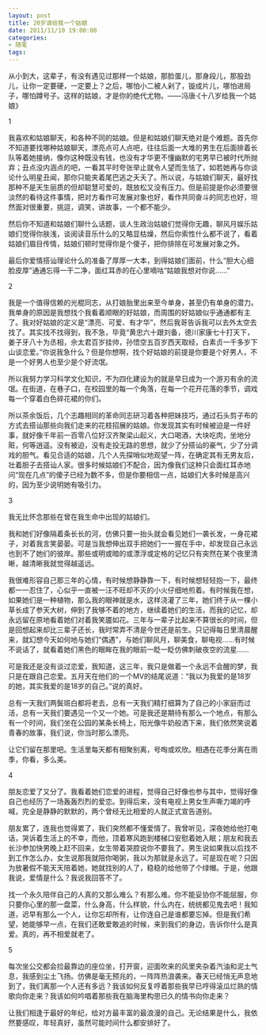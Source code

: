 ```yaml
---
layout: post
title: 20岁请给我一个姑娘
date: 2011/11/10 19:00:00
categories: 
- 随笔
tags: 
---
```


从小到大，这辈子，有没有遇见过那样一个姑娘，那脸蛋儿，那身段儿，那股劲儿，让你一定要硬，一定要上？之后，哪怕小二被人剁了，镟成片儿，哪怕进局子，哪怕蹲号子。这样的姑娘，才是你的绝代尤物。——冯唐·《十八岁给我一个姑娘》 

1 

我喜欢和姑娘聊天，和各种不同的姑娘。但是和姑娘们聊天绝对是个难题。首先你不知道要找哪种姑娘聊天，漂亮点可人点吧，往往后面一大堆的男生在后面排着长队等着她接纳，像你这种既没有钱，也没有才华更不懂幽默的宅男早已被时代所抛弃；丑点没内涵点的吧，一看其平时夸张举止就令人望而生怯了，如若她再与你谈论什么明星丑闻，那你只能夹着尾巴逃之夭夭了。所以说，与姑娘们聊天，最好找那种不是天生丽质的但却聪慧可爱的，既放松又没有压力。但是前提是你必须要很淡然的看待这件事情，把对方看作可发展对象也好，看作共同奋斗的同志也好，坦然面对很重要，挑逗，调笑，讲故事，一个都不能少。 

然后你不知道和姑娘们聊什么话题，谈人生政治姑娘们觉得你无趣，聊风月娱乐姑娘们觉得你肤浅，谈阅读音乐什么的又略显枯燥，然后你索性什么都不说了，看着姑娘们眉目传情，姑娘们顿时觉得你是个傻子，把你排除在可发展对象之外。 

最后你爱情搭讪理论什么的准备了厚厚一大本，到得姑娘们面前，什么“胆大心细脸皮厚”通通忘得一干二净，面红耳赤的在心里嘀咕“姑娘我想对你说……” 

2 

我是一个值得信赖的光棍同志，从打娘胎里出来至今单身，甚至仍有单身的潜力。我单身的原因是我想找个我看着顺眼的好姑娘，而周围的好姑娘似乎通通都有主了。我对好姑娘的定义是“漂亮、可爱、有才华”，然后我哥告诉我可以去外太空去找了。其实找不找得到，我不急，毕竟“黄忠六十跟刘备，德川家康七十打天下，姜子牙八十为丞相，佘太君百岁挂帅，孙悟空五百岁西天取经，白素贞一千多岁下山谈恋爱。”你说我急什么？但是你想啊，找个好姑娘的前提是你要是个好男人，不是一个好男人也至少是个好流氓。 

所以我努力学习科学文化知识，不为四化建设为的就是早日成为一个游刃有余的流氓。在街道，在巷子口，在校园里的每一个角落，在每一个花开花落的季节，调戏每一个穿着白色碎花裙的你们。 

所以茶余饭后，几个志趣相同的革命同志研习着各种把妹技巧，通过石头剪子布的方式去搭讪那些向我们走来的花枝招展的姑娘。你发现其实有时候被迫是一件好事，就好像千年前一百零八位好汉齐聚梁山起义，大口喝酒，大块吃肉，坐地分赃，何等逍遥。没有被迫，没有走投无路的思想，就少了分搭讪的豪气，少了分调戏的胆气。看见合适的姑娘，几个人先探哨似地观望一阵，在确定其有无男友后，壮着胆子去搭讪人家。很多时候姑娘们不配合，因为像我们这种只会面红耳赤地问“现在几点”的傻子已经为数不多，但是你要相信一点，姑娘们大多时候是高兴的，因为至少说明她有吸引力。 

3 

我无比怀念那些在曾在我生命中出现的姑娘们。 

我和她们好像隔着条长长的河，仿佛只要一抬头就会看见她们一袭长发，一身花裙子，对着我言笑晏晏。可是当我想伸出双手把她们一一握在手中，却发现自己永远也到不了她们的彼岸。那些或明或暗的或漂浮或定格的记忆只有突然在某个夜里清晰，越清晰我就觉得越遥远。 

我很难形容自己那三年的心情，有时候想静静靠一下，有时候想轻轻抱一下，最终都一一忍住了，心似乎一直被一汪不旺却不灭的小火仔细地煎着。有时候我在想，如果她们是一种植物，那么我的眼神就是水，这样浇灌了三年，她们终于从一棵小草长成了参天大树，伸到了我够不着的地方，继续着她们的生活，而我的记忆，却永远留在原地看着她们对着我笑靥如花。三年与一辈子比起来不算很长的时间，但是回想起来却比三辈子还长，我时常弄不清是今世还是前生。只记得每日里清晨醒来，就幻想今天如何地与她们“偶遇”，与她们聊风月，聊美食，聊电视……有时候不说话了，就看着她们黑色的眼眸在我的眼前一眨一眨仿佛刺破夜空的流星…… 

可是我还是没有谈过恋爱，我知道，这三年，我只是做着一个永远不会醒的梦，我只是在跟自己恋爱。五月天在他们的一个MV的结尾说道：“我以为我爱的是18岁的她，其实我爱的是18岁的自己。”说的真好。 

总有一天我们两鬓斑白都将老去，总有一天我们精打细算为了自己的小家庭而过活，总有一天我们要遇见一个又一个她。可是我还是期待有那么一个地点，有那么有一个时间，我们坐在公园的某条长椅上，阳光像牛奶般洒下来，我们依然笑说着青春的故事，我们说，你当时那么漂亮。 

让它们留在那里吧。生活里每天都有相聚别离，号啕或欢欣。相遇在花季分离在雨季，你看，多么美。 

4 

朋友恋爱了又分了。我看着她们恋爱的进程，觉得自己好像也参与其中，觉得好像自己也经历了一场轰轰烈烈的爱恋。到得后来，没有电视上男女生声嘶力竭的呼喊，完全是静静的默默的，两个曾经无比相爱的人就正式宣告道别。 

朋友累了，连我也觉得累了，我们突然都不懂爱情了。我曾听见，深夜她给他打电话，哭诉着生活上的不幸，而他，顶着寒风跑到楼梯口安慰着她入眠；朋友和我去长沙参加快男晚上赶不回来，女生带着哭腔说你不要我了。男生说如果我以后找不到工作怎么办，女生说那我就陪你喝粥，我以为那就是永远了。可是现在呢？只因为放暑假不能天天陪着她，她就找别的人了，稳稳的给他带了个绿帽。于是，他跟我说，爱情是什么？我说我回答不了。 

找一个永久陪伴自己的人真的又那么难么？有那么难。你不能妥协你不能屈服，你只要你心里的那一盘菜，什么身高，什么样貌，什么内在，统统都见鬼去吧！我知道，迟早有那么一个人，让你忘却所有，让你连自己是谁都要忘掉。但是我们希望，她能够早一点，在我们还敢爱敢追的时候，来到我们的身边，告诉你什么是真爱。真的，再不相爱就老了。 

5 

每次坐公交都会捡最靠边的座位坐，打开窗，迎面吹来的风里夹杂着汽油和泥土气息，我感到尘土飞扬。仿佛是毫无预兆的，一阵阵热浪袭来。春天已经悄无声息地到了，我们离那一个人还有多远？我该如何反复哼着那些我早已哼得滚瓜烂熟的情歌向你走来？我该如何吟唱着那些我在脑海里构思已久的情书向你走来？ 

让我们相逢于最好的年纪，给对方最丰富的最浪漫的自己。无论结果是什么，我依然要感叹，年轻真好，虽然可能时间什么都安排好了。
